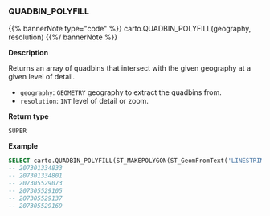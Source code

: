 ### QUADBIN_POLYFILL

{{% bannerNote type="code" %}}
carto.QUADBIN_POLYFILL(geography, resolution)
{{%/ bannerNote %}}

**Description**

Returns an array of quadbins that intersect with the given geography at a given level of detail.

* `geography`: `GEOMETRY` geography to extract the quadbins from.
* `resolution`: `INT` level of detail or zoom.

**Return type**

`SUPER`

**Example**

```sql
SELECT carto.QUADBIN_POLYFILL(ST_MAKEPOLYGON(ST_GeomFromText('LINESTRING(-3.71219873428345 40.4133653490709, -3.71440887451172 40.4096566128639, -3.70659828186035 40.4095259047756, -3.71219873428345 40.4133653490709)')), 17);
-- 207301334833
-- 207301334801
-- 207305529073
-- 207305529105
-- 207305529137
-- 207305529169
```